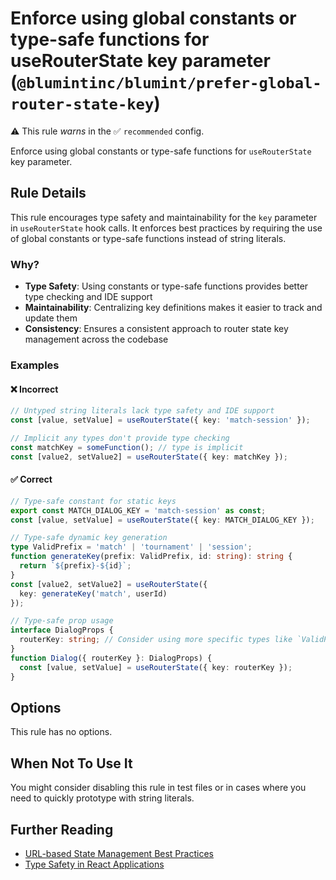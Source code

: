 # Enforce using global constants or type-safe functions for useRouterState key parameter (`@blumintinc/blumint/prefer-global-router-state-key`)

⚠️ This rule _warns_ in the ✅ `recommended` config.

<!-- end auto-generated rule header -->

Enforce using global constants or type-safe functions for `useRouterState` key parameter.

## Rule Details

This rule encourages type safety and maintainability for the `key` parameter in `useRouterState` hook calls. It enforces best practices by requiring the use of global constants or type-safe functions instead of string literals.

### Why?

- **Type Safety**: Using constants or type-safe functions provides better type checking and IDE support
- **Maintainability**: Centralizing key definitions makes it easier to track and update them
- **Consistency**: Ensures a consistent approach to router state key management across the codebase

### Examples

#### ❌ Incorrect

```typescript
// Untyped string literals lack type safety and IDE support
const [value, setValue] = useRouterState({ key: 'match-session' });

// Implicit any types don't provide type checking
const matchKey = someFunction(); // type is implicit
const [value2, setValue2] = useRouterState({ key: matchKey });
```

#### ✅ Correct

```typescript
// Type-safe constant for static keys
export const MATCH_DIALOG_KEY = 'match-session' as const;
const [value, setValue] = useRouterState({ key: MATCH_DIALOG_KEY });

// Type-safe dynamic key generation
type ValidPrefix = 'match' | 'tournament' | 'session';
function generateKey(prefix: ValidPrefix, id: string): string {
  return `${prefix}-${id}`;
}
const [value2, setValue2] = useRouterState({
  key: generateKey('match', userId)
});

// Type-safe prop usage
interface DialogProps {
  routerKey: string; // Consider using more specific types like `ValidPrefix`
}
function Dialog({ routerKey }: DialogProps) {
  const [value, setValue] = useRouterState({ key: routerKey });
}
```

## Options

This rule has no options.

## When Not To Use It

You might consider disabling this rule in test files or in cases where you need to quickly prototype with string literals.

## Further Reading

- [URL-based State Management Best Practices](https://example.com)
- [Type Safety in React Applications](https://example.com)
